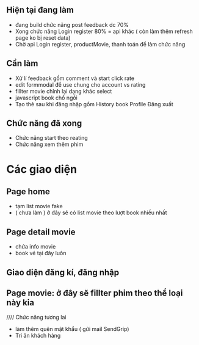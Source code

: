 ## Hiện tại đang làm

- đang build chức năng post feedback dc 70%
- Xong chức năng Login register 80% = api khác ( còn làm thêm
  refresh page ko bị reset data)
- Chờ api Login register, productMovie, thanh toán để làm chức năng

## Cần làm

- Xử lí feedback gồm comment và start click rate
- edit formmodal để use chung cho account vs rating
- fillter movie chỉnh lại dạng khác select
- javascript book chổ ngồi
- Tạo thẻ sau khi đăng nhập gồm History book Profile Đăng xuất

## Chức năng đã xong

- Chức năng start theo reating
- Chức năng xem thêm phim

# Các giao diện

## Page home

- tạm list movie fake
- ( chưa làm ) ở đây sẽ có list movie theo lượt book nhiều nhất

## Page detail movie

- chứa info movie
- book vé tại đây luôn

## Giao diện đăng kí, đăng nhập

## Page movie: ở đây sẽ fillter phim theo thể loại này kia

//// Chức năng tương lai

- làm thêm quên mật khẩu ( gửi mail SendGrip)
- Tri ân khách hàng
